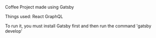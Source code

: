 Coffee Project made using Gatsby

Things used:
              React
              GraphQL
              
 To run it, you must install Gatsby first and then run the command  'gatsby develop'
